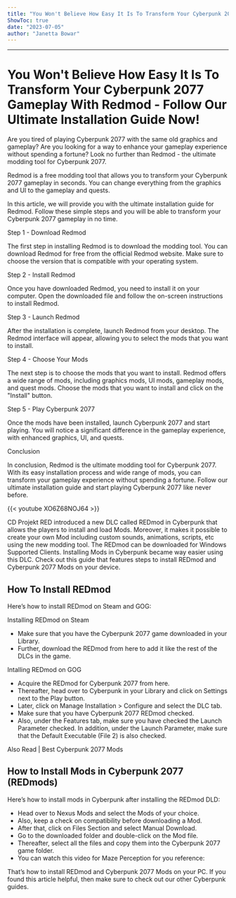 ```yaml
---
title: "You Won't Believe How Easy It Is To Transform Your Cyberpunk 2077 Gameplay With Redmod - Follow Our Ultimate Installation Guide Now!"
ShowToc: true 
date: "2023-07-05"
author: "Janetta Bowar"
---
```

*****
# You Won't Believe How Easy It Is To Transform Your Cyberpunk 2077 Gameplay With Redmod - Follow Our Ultimate Installation Guide Now!

Are you tired of playing Cyberpunk 2077 with the same old graphics and gameplay? Are you looking for a way to enhance your gameplay experience without spending a fortune? Look no further than Redmod - the ultimate modding tool for Cyberpunk 2077.

Redmod is a free modding tool that allows you to transform your Cyberpunk 2077 gameplay in seconds. You can change everything from the graphics and UI to the gameplay and quests.

In this article, we will provide you with the ultimate installation guide for Redmod. Follow these simple steps and you will be able to transform your Cyberpunk 2077 gameplay in no time.

Step 1 - Download Redmod

The first step in installing Redmod is to download the modding tool. You can download Redmod for free from the official Redmod website. Make sure to choose the version that is compatible with your operating system.

Step 2 - Install Redmod

Once you have downloaded Redmod, you need to install it on your computer. Open the downloaded file and follow the on-screen instructions to install Redmod.

Step 3 - Launch Redmod

After the installation is complete, launch Redmod from your desktop. The Redmod interface will appear, allowing you to select the mods that you want to install.

Step 4 - Choose Your Mods

The next step is to choose the mods that you want to install. Redmod offers a wide range of mods, including graphics mods, UI mods, gameplay mods, and quest mods. Choose the mods that you want to install and click on the "Install" button.

Step 5 - Play Cyberpunk 2077

Once the mods have been installed, launch Cyberpunk 2077 and start playing. You will notice a significant difference in the gameplay experience, with enhanced graphics, UI, and quests.

Conclusion

In conclusion, Redmod is the ultimate modding tool for Cyberpunk 2077. With its easy installation process and wide range of mods, you can transform your gameplay experience without spending a fortune. Follow our ultimate installation guide and start playing Cyberpunk 2077 like never before.

{{< youtube XO6Z68NOJ64 >}} 



CD Projekt RED introduced a new DLC called REDmod in Cyberpunk that allows the players to install and load Mods. Moreover, it makes it possible to create your own Mod including custom sounds, animations, scripts, etc using the new modding tool. The REDmod can be downloaded for Windows Supported Clients. Installing Mods in Cyberpunk became way easier using this DLC. Check out this guide that features steps to install REDmod and Cyberpunk 2077 Mods on your device.
 
## How To Install REDmod
 

 
Here’s how to install REDmod on Steam and GOG:
 
Installing REDmod on Steam
 
- Make sure that you have the Cyberpunk 2077 game downloaded in your Library.
 - Further, download the REDmod from here to add it like the rest of the DLCs in the game.

 
Intalling REDmod on GOG
 
- Acquire the REDmod for Cyberpunk 2077 from here.
 - Thereafter, head over to Cyberpunk in your Library and click on Settings next to the Play button.
 - Later, click on Manage Installation > Configure and select the DLC tab.
 - Make sure that you have Cyberpunk 2077 REDmod checked.
 - Also, under the Features tab, make sure you have checked the Launch Parameter checked. In addition, under the Launch Parameter, make sure that the Default Executable (File 2) is also checked.

 
Also Read | Best Cyberpunk 2077 Mods
 
## How to Install Mods in Cyberpunk 2077 (REDmods)
 
Here’s how to install mods in Cyberpunk after installing the REDmod DLD:
 
- Head over to Nexus Mods and select the Mods of your choice.
 - Also, keep a check on compatibility before downloading a Mod.
 - After that, click on Files Section and select Manual Download.
 - Go to the downloaded folder and double-click on the Mod file.
 - Thereafter, select all the files and copy them into the Cyberpunk 2077 game folder.
 - You can watch this video for Maze Perception for you reference:

 
That’s how to install REDmod and Cyberpunk 2077 Mods on your PC. If you found this article helpful, then make sure to check out our other Cyberpunk guides.




